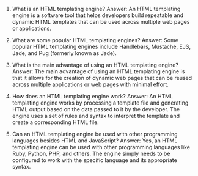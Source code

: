 1. What is an HTML templating engine?
Answer: An HTML templating engine is a software tool that helps developers build repeatable and dynamic HTML templates that can be used across multiple web pages or applications.

2. What are some popular HTML templating engines?
Answer: Some popular HTML templating engines include Handlebars, Mustache, EJS, Jade, and Pug (formerly known as Jade).

3. What is the main advantage of using an HTML templating engine?
Answer: The main advantage of using an HTML templating engine is that it allows for the creation of dynamic web pages that can be reused across multiple applications or web pages with minimal effort.

4. How does an HTML templating engine work?
Answer: An HTML templating engine works by processing a template file and generating HTML output based on the data passed to it by the developer. The engine uses a set of rules and syntax to interpret the template and create a corresponding HTML file.

5. Can an HTML templating engine be used with other programming languages besides HTML and JavaScript?
Answer: Yes, an HTML templating engine can be used with other programming languages like Ruby, Python, PHP, and others. The engine simply needs to be configured to work with the specific language and its appropriate syntax.